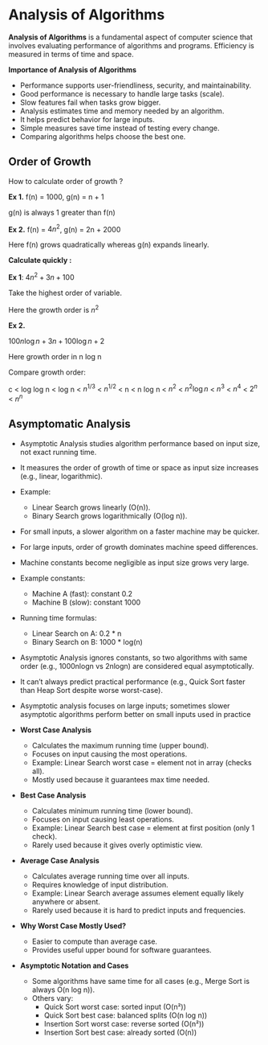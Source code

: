 # Analysis of Algorithms

****Analysis of Algorithms**** is a fundamental aspect of computer science that involves evaluating performance of algorithms and programs. Efficiency is measured in terms of time and space.


**Importance of Analysis of Algorithms**

* Performance supports user-friendliness, security, and maintainability.
* Good performance is necessary to handle large tasks (scale).
* Slow features fail when tasks grow bigger.
* Analysis estimates time and memory needed by an algorithm.
* It helps predict behavior for large inputs.
* Simple measures save time instead of testing every change.
* Comparing algorithms helps choose the best one.


## **Order of Growth**

How to calculate order of growth ?


**Ex 1.** f(n) = 1000, g(n) = n + 1

g(n) is always 1 greater than f(n)


**Ex 2.** f(n) = $4n^2$, g(n) = 2n + 2000

Here f(n) grows quadratically whereas g(n) expands linearly.


**Calculate quickly :**

**Ex 1**: $4n^2 + 3n + 100$

Take the highest order of variable.

Here the growth order is $n^2$

**Ex 2.**

$100 n \log n + 3n + 100 \log n + 2$

Here growth order in n log n


Compare growth order:

c < log log n < log n < $n^{1/3}$ < $n^{1/2}$ < n < n log n < $n^2$ < $n^2 \log n$ < $n^3$ < $n^4$ < $2^n$ < $n^n$


## Asymptomatic Analysis


* Asymptotic Analysis studies algorithm performance based on input size, not exact running time.
* It measures the order of growth of time or space as input size increases (e.g., linear, logarithmic).
* Example:
  * Linear Search grows linearly (O(n)).
  * Binary Search grows logarithmically (O(log n)).
* For small inputs, a slower algorithm on a faster machine may be quicker.
* For large inputs, order of growth dominates machine speed differences.
* Machine constants become negligible as input size grows very large.
* Example constants:
  * Machine A (fast): constant 0.2
  * Machine B (slow): constant 1000
* Running time formulas:
  * Linear Search on A: 0.2 * n
  * Binary Search on B: 1000 * log(n)
* Asymptotic Analysis ignores constants, so two algorithms with same order (e.g., 1000nlogn vs 2nlogn) are considered equal asymptotically.
* It can’t always predict practical performance (e.g., Quick Sort faster than Heap Sort despite worse worst-case).
* Asymptotic analysis focuses on large inputs; sometimes slower asymptotic algorithms perform better on small inputs used in practice



* **Worst Case Analysis**

  * Calculates the maximum running time (upper bound).
  * Focuses on input causing the most operations.
  * Example: Linear Search worst case = element not in array (checks all).
  * Mostly used because it guarantees max time needed.
* **Best Case Analysis**

  * Calculates minimum running time (lower bound).
  * Focuses on input causing least operations.
  * Example: Linear Search best case = element at first position (only 1 check).
  * Rarely used because it gives overly optimistic view.
* **Average Case Analysis**

  * Calculates average running time over all inputs.
  * Requires knowledge of input distribution.
  * Example: Linear Search average assumes element equally likely anywhere or absent.
  * Rarely used because it is hard to predict inputs and frequencies.
* **Why Worst Case Mostly Used?**

  * Easier to compute than average case.
  * Provides useful upper bound for software guarantees.
* **Asymptotic Notation and Cases**

  * Some algorithms have same time for all cases (e.g., Merge Sort is always O(n log n)).
  * Others vary:
    * Quick Sort worst case: sorted input (O(n²))
    * Quick Sort best case: balanced splits (O(n log n))
    * Insertion Sort worst case: reverse sorted (O(n²))
    * Insertion Sort best case: already sorted (O(n))
